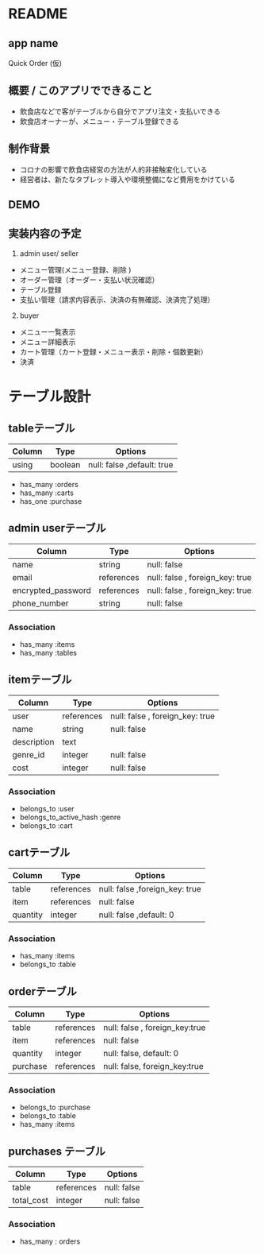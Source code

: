 # README
## app name 
Quick Order (仮)

## 概要 / このアプリでできること
- 飲食店などで客がテーブルから自分でアプリ注文・支払いできる
- 飲食店オーナーが、メニュー・テーブル登録できる

## 制作背景 
- コロナの影響で飲食店経営の方法が人的非接触変化している
- 経営者は、新たなタブレット導入や環境整備になど費用をかけている

## DEMO 

## 実装内容の予定
1. admin user/ seller
- メニュー管理(メニュー登録、削除 )
- オーダー管理（オーダー・支払い状況確認）
- テーブル登録
- 支払い管理（請求内容表示、決済の有無確認、決済完了処理）

2. buyer
- メニュー一覧表示
- メニュー詳細表示
- カート管理（カート登録・メニュー表示・削除・個数更新）
- 決済

# テーブル設計

## tableテーブル
| Column             | Type       | Options                         |
| ------------------ | ------     | -------------------------       |
| using              |  boolean   | null: false ,default: true      |

- has_many :orders
- has_many :carts
- has_one :purchase


## admin userテーブル

| Column             | Type       | Options                         |
| ------------------ | ------     | -------------------------       |
| name               | string     | null: false                     |
| email              | references | null: false , foreign_key: true |
| encrypted_password | references | null: false , foreign_key: true |
| phone_number       | string     | null: false                     |

### Association
- has_many :items
- has_many :tables


## itemテーブル

| Column          | Type       | Options                         |
| --------------- | ---------- | ------------------------------- |
| user            | references | null: false , foreign_key: true |
| name            | string     | null: false                     |
| description     | text       |                                 |
| genre_id        | integer    | null: false                     |
| cost            | integer    | null: false                     |

### Association

- belongs_to :user
- belongs_to_active_hash :genre
- belongs_to :cart


## cartテーブル

| Column          | Type       | Options                         |
| --------------- | ---------- | ------------------------------- |        
| table           | references | null: false ,foreign_key: true  | 
| item            | references | null: false                     | 
| quantity        | integer	   | null: false ,default: 0         |   
	

### Association 
- has_many :items
- belongs_to :table


## orderテーブル

| Column          | Type       | Options                         |
| --------------- | ---------- | ------------------------------- |
| table           | references | null: false , foreign_key:true  |
| item            | references | null: false                     | 
| quantity        | integer	   | null: false, default: 0         |   
| purchase        | references | null: false, foreign_key:true   |
                        
### Association
- belongs_to :purchase 
- belongs_to :table 
- has_many :items 


## purchases テーブル

| Column         | Type       | Options                        |
| ------         | ---------- | ------------------------------ |
|  table         | references | null: false                    |
|  total_cost    | integer    | null: false                    |
   
### Association
- has_many : orders

